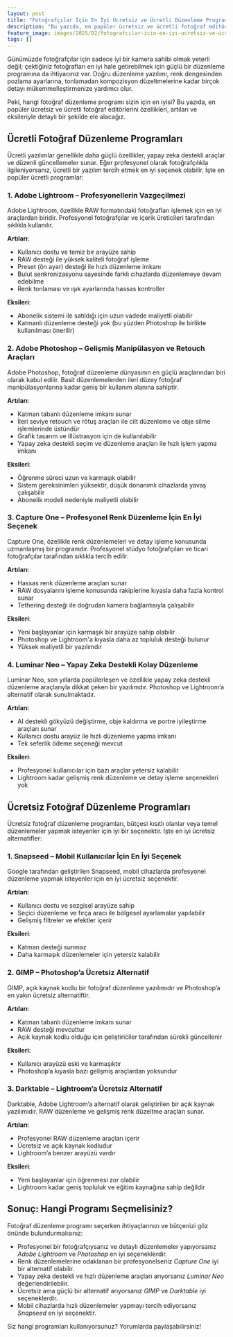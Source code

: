 ```yaml
---
layout: post
title: "Fotoğrafçılar İçin En İyi Ücretsiz ve Ücretli Düzenleme Programları"
description: "Bu yazıda, en popüler ücretsiz ve ücretli fotoğraf editörlerini detaylı bir şekilde ele alacağız."
feature_image: images/2025/02/fotografcilar-icin-en-iyi-ucretsiz-ve-ucretli-duzenleme-programlari.jpg
tags: []
---
```


Günümüzde fotoğrafçılar için sadece iyi bir kamera sahibi olmak yeterli değil; çektiğiniz fotoğrafları en iyi hale getirebilmek için güçlü bir düzenleme programına da ihtiyacınız var. Doğru düzenleme yazılımı, renk dengesinden pozlama ayarlarına, tonlamadan kompozisyon düzeltmelerine kadar birçok detayı mükemmelleştirmenize yardımcı olur.

<!--more-->

Peki, hangi fotoğraf düzenleme programı sizin için en iyisi? Bu yazıda, en popüler ücretsiz ve ücretli fotoğraf editörlerini özellikleri, artıları ve eksileriyle detaylı bir şekilde ele alacağız.

## Ücretli Fotoğraf Düzenleme Programları

Ücretli yazılımlar genellikle daha güçlü özellikler, yapay zeka destekli araçlar ve düzenli güncellemeler sunar. Eğer profesyonel olarak fotoğrafçılıkla ilgileniyorsanız, ücretli bir yazılım tercih etmek en iyi seçenek olabilir. İşte en popüler ücretli programlar:

### 1. Adobe Lightroom – Profesyonellerin Vazgeçilmezi
Adobe Lightroom, özellikle RAW formatındaki fotoğrafları işlemek için en iyi araçlardan biridir. Profesyonel fotoğrafçılar ve içerik üreticileri tarafından sıklıkla kullanılır.

**Artıları**:

- Kullanıcı dostu ve temiz bir arayüze sahip
- RAW desteği ile yüksek kaliteli fotoğraf işleme
- Preset (ön ayar) desteği ile hızlı düzenleme imkanı
- Bulut senkronizasyonu sayesinde farklı cihazlarda düzenlemeye devam edebilme
- Renk tonlaması ve ışık ayarlarında hassas kontroller

**Eksileri**:

- Abonelik sistemi ile satıldığı için uzun vadede maliyetli olabilir
- Katmanlı düzenleme desteği yok (bu yüzden Photoshop ile birlikte kullanılması önerilir)

### 2. Adobe Photoshop – Gelişmiş Manipülasyon ve Retouch Araçları

Adobe Photoshop, fotoğraf düzenleme dünyasının en güçlü araçlarından biri olarak kabul edilir. Basit düzenlemelerden ileri düzey fotoğraf manipülasyonlarına kadar geniş bir kullanım alanına sahiptir.

**Artıları**:

- Katman tabanlı düzenleme imkanı sunar
- İleri seviye retouch ve rötuş araçları ile cilt düzenleme ve obje silme işlemlerinde üstündür
- Grafik tasarım ve illüstrasyon için de kullanılabilir
- Yapay zeka destekli seçim ve düzenleme araçları ile hızlı işlem yapma imkanı

**Eksileri**:

- Öğrenme süreci uzun ve karmaşık olabilir
- Sistem gereksinimleri yüksektir, düşük donanımlı cihazlarda yavaş çalışabilir
- Abonelik modeli nedeniyle maliyetli olabilir

### 3. Capture One – Profesyonel Renk Düzenleme İçin En İyi Seçenek

Capture One, özellikle renk düzenlemeleri ve detay işleme konusunda uzmanlaşmış bir programdır. Profesyonel stüdyo fotoğrafçıları ve ticari fotoğrafçılar tarafından sıklıkla tercih edilir.

**Artıları**:

- Hassas renk düzenleme araçları sunar
- RAW dosyalarını işleme konusunda rakiplerine kıyasla daha fazla kontrol sunar
- Tethering desteği ile doğrudan kamera bağlantısıyla çalışabilir

**Eksileri**:

- Yeni başlayanlar için karmaşık bir arayüze sahip olabilir
- Photoshop ve Lightroom'a kıyasla daha az topluluk desteği bulunur
- Yüksek maliyetli bir yazılımdır

### 4. Luminar Neo – Yapay Zeka Destekli Kolay Düzenleme

Luminar Neo, son yıllarda popülerleşen ve özellikle yapay zeka destekli düzenleme araçlarıyla dikkat çeken bir yazılımdır. Photoshop ve Lightroom’a alternatif olarak sunulmaktadır.

**Artıları**:

- AI destekli gökyüzü değiştirme, obje kaldırma ve portre iyileştirme araçları sunar
- Kullanıcı dostu arayüz ile hızlı düzenleme yapma imkanı
- Tek seferlik ödeme seçeneği mevcut

**Eksileri**:

- Profesyonel kullanıcılar için bazı araçlar yetersiz kalabilir
- Lightroom kadar gelişmiş renk düzenleme ve detay işleme seçenekleri yok

## Ücretsiz Fotoğraf Düzenleme Programları

Ücretsiz fotoğraf düzenleme programları, bütçesi kısıtlı olanlar veya temel düzenlemeler yapmak isteyenler için iyi bir seçenektir. İşte en iyi ücretsiz alternatifler:

### 1. Snapseed – Mobil Kullanıcılar İçin En İyi Seçenek

Google tarafından geliştirilen Snapseed, mobil cihazlarda profesyonel düzenleme yapmak isteyenler için en iyi ücretsiz seçenektir.

**Artıları**:

- Kullanıcı dostu ve sezgisel arayüze sahip
- Seçici düzenleme ve fırça aracı ile bölgesel ayarlamalar yapılabilir
- Gelişmiş filtreler ve efektler içerir

**Eksileri**:

- Katman desteği sunmaz
- Daha karmaşık düzenlemeler için yetersiz kalabilir

### 2. GIMP – Photoshop’a Ücretsiz Alternatif

GIMP, açık kaynak kodlu bir fotoğraf düzenleme yazılımıdır ve Photoshop’a en yakın ücretsiz alternatiftir.

**Artıları**:

- Katman tabanlı düzenleme imkanı sunar
- RAW desteği mevcuttur
- Açık kaynak kodlu olduğu için geliştiriciler tarafından sürekli güncellenir

**Eksileri**:

- Kullanıcı arayüzü eski ve karmaşıktır
- Photoshop’a kıyasla bazı gelişmiş araçlardan yoksundur

### 3. Darktable – Lightroom’a Ücretsiz Alternatif

Darktable, Adobe Lightroom’a alternatif olarak geliştirilen bir açık kaynak yazılımıdır. RAW düzenleme ve gelişmiş renk düzeltme araçları sunar.

**Artıları**:

- Profesyonel RAW düzenleme araçları içerir
- Ücretsiz ve açık kaynak kodludur
- Lightroom’a benzer arayüzü vardır

**Eksileri**:

- Yeni başlayanlar için öğrenmesi zor olabilir
- Lightroom kadar geniş topluluk ve eğitim kaynağına sahip değildir

## Sonuç: Hangi Programı Seçmelisiniz?

Fotoğraf düzenleme programı seçerken ihtiyaçlarınızı ve bütçenizi göz önünde bulundurmalısınız:

- Profesyonel bir fotoğrafçıysanız ve detaylı düzenlemeler yapıyorsanız *Adobe Lightroom* ve *Photoshop* en iyi seçeneklerdir.
- Renk düzenlemelerine odaklanan bir profesyonelseniz *Capture One* iyi bir alternatif olabilir.
- Yapay zeka destekli ve hızlı düzenleme araçları arıyorsanız *Luminar Neo* değerlendirilebilir.
- Ücretsiz ama güçlü bir alternatif arıyorsanız *GIMP* ve *Darktable* iyi seçeneklerdir.
- Mobil cihazlarda hızlı düzenlemeler yapmayı tercih ediyorsanız *Snapseed* en iyi seçenektir.

Siz hangi programları kullanıyorsunuz? Yorumlarda paylaşabilirsiniz!